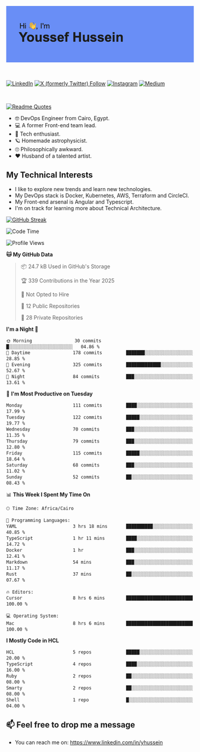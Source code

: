 [![Youssef's GitHub Banner](./assets/youssef-hussein.png)](https://github.com/yorki404)

</br>

[![LinkedIn](https://img.shields.io/badge/linkedin-%230077B5.svg?style=for-the-badge&logo=linkedin&logoColor=white)](https://www.linkedin.com/in/yhussein/)
[![X (formerly Twitter) Follow](https://img.shields.io/twitter/follow/devqikHQ?style=for-the-badge&logo=X&logoColor=White&labelColor=White)](https://twitter.com/devqikHQ)
[![Instagram](https://img.shields.io/badge/devqik-E4405F?style=for-the-badge&logo=Instagram&logoColor=white)](https://instagram.com/devqik)
[![Medium](https://img.shields.io/badge/Medium-12100E?style=for-the-badge&logo=medium&logoColor=white)](https://medium.com/@devqik)

</br>

[![Readme Quotes](https://quotes-github-readme.vercel.app/api?type=horizontal&theme=dark)](https://github.com/piyushsuthar/github-readme-quotes)

- :nerd_face: DevOps Engineer from Cairo, Egypt.
- :computer: A former Front-end team lead.
- :satellite: Tech enthusiast.
- :ringed_planet: Homemade astrophysicist.
- :roll_eyes: Philosophically awkward.
- :heart: Husband of a talented artist.

## My Technical Interests

- I like to explore new trends and learn new technologies.
- My DevOps stack is Docker, Kubernetes, AWS, Terraform and CircleCI.
- My Front-end arsenal is Angular and Typescript.
- I'm on track for learning more about Technical Architecture.

[![GitHub Streak](https://streak-stats.demolab.com/?user=devqik&theme=dark)](https://git.io/streak-stats)

<!--START_SECTION:waka-->
![Code Time](http://img.shields.io/badge/Code%20Time-1%2C005%20hrs%201%20min-blue)

![Profile Views](http://img.shields.io/badge/Profile%20Views-0-blue)

**🐱 My GitHub Data** 

> 📦 24.7 kB Used in GitHub's Storage 
 > 
> 🏆 339 Contributions in the Year 2025
 > 
> 🚫 Not Opted to Hire
 > 
> 📜 12 Public Repositories 
 > 
> 🔑 28 Private Repositories 
 > 
**I'm a Night 🦉** 

```text
🌞 Morning                30 commits          █░░░░░░░░░░░░░░░░░░░░░░░░   04.86 % 
🌆 Daytime                178 commits         ███████░░░░░░░░░░░░░░░░░░   28.85 % 
🌃 Evening                325 commits         █████████████░░░░░░░░░░░░   52.67 % 
🌙 Night                  84 commits          ███░░░░░░░░░░░░░░░░░░░░░░   13.61 % 
```
📅 **I'm Most Productive on Tuesday** 

```text
Monday                   111 commits         ████░░░░░░░░░░░░░░░░░░░░░   17.99 % 
Tuesday                  122 commits         █████░░░░░░░░░░░░░░░░░░░░   19.77 % 
Wednesday                70 commits          ███░░░░░░░░░░░░░░░░░░░░░░   11.35 % 
Thursday                 79 commits          ███░░░░░░░░░░░░░░░░░░░░░░   12.80 % 
Friday                   115 commits         █████░░░░░░░░░░░░░░░░░░░░   18.64 % 
Saturday                 68 commits          ███░░░░░░░░░░░░░░░░░░░░░░   11.02 % 
Sunday                   52 commits          ██░░░░░░░░░░░░░░░░░░░░░░░   08.43 % 
```


📊 **This Week I Spent My Time On** 

```text
🕑︎ Time Zone: Africa/Cairo

💬 Programming Languages: 
YAML                     3 hrs 18 mins       ██████████░░░░░░░░░░░░░░░   40.85 % 
TypeScript               1 hr 11 mins        ████░░░░░░░░░░░░░░░░░░░░░   14.72 % 
Docker                   1 hr                ███░░░░░░░░░░░░░░░░░░░░░░   12.41 % 
Markdown                 54 mins             ███░░░░░░░░░░░░░░░░░░░░░░   11.17 % 
Rust                     37 mins             ██░░░░░░░░░░░░░░░░░░░░░░░   07.67 % 

🔥 Editors: 
Cursor                   8 hrs 6 mins        █████████████████████████   100.00 % 

💻 Operating System: 
Mac                      8 hrs 6 mins        █████████████████████████   100.00 % 
```

**I Mostly Code in HCL** 

```text
HCL                      5 repos             █████░░░░░░░░░░░░░░░░░░░░   20.00 % 
TypeScript               4 repos             ████░░░░░░░░░░░░░░░░░░░░░   16.00 % 
Ruby                     2 repos             ██░░░░░░░░░░░░░░░░░░░░░░░   08.00 % 
Smarty                   2 repos             ██░░░░░░░░░░░░░░░░░░░░░░░   08.00 % 
Shell                    1 repo              █░░░░░░░░░░░░░░░░░░░░░░░░   04.00 % 
```




<!--END_SECTION:waka-->

## 📫 Feel free to drop me a message
- You can reach me on: https://www.linkedin.com/in/yhussein
